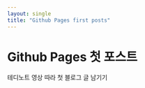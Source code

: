 ```yaml
---
layout: single
title: "Github Pages first posts"
---
```


# Github Pages 첫 포스트

테디노트 영상 따라 첫 블로그 글 남기기
